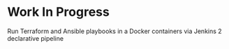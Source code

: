 # Work In Progress
Run Terraform and Ansible playbooks in a Docker containers via Jenkins 2 declarative pipeline
